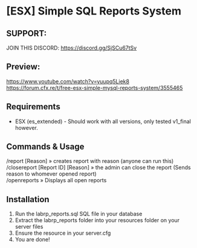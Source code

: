 # [ESX] Simple SQL Reports System

## SUPPORT:
JOIN THIS DISCORD: https://discord.gg/SjSCu67tSv <br>

## Preview:
https://www.youtube.com/watch?v=yuupq5Liek8 <br>
https://forum.cfx.re/t/free-esx-simple-mysql-reports-system/3555465

## Requirements
* ESX (es_extended) - Should work with all versions, only tested v1_final however.

## Commands & Usage
/report [Reason]                  » creates report with reason (anyone can run this)<br>
/closereport [Report ID] [Reason] » the admin can close the report (Sends reason to whomever opened report)<br> 
/openreports                      » Displays all open reports 

## Installation 
1) Run the labrp_reports.sql SQL file in your database
2) Extract the labrp_reports folder into your resources folder on your server files
3) Ensure the resource in your server.cfg
4) You are done!

